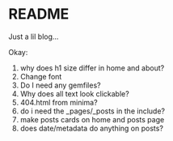 # README

Just a lil blog...

Okay:

1. why does h1 size differ in home and about?
2. Change font
3. Do I need any gemfiles?
4. Why does all text look clickable?
5. 404.html from minima?
6. do i need the _pages/_posts in the include?
7. make posts cards on home and posts page
8. does date/metadata do anything on posts?